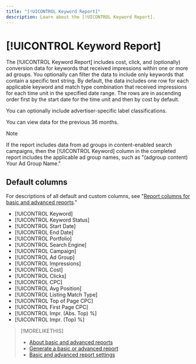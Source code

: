 ```yaml
---
title: "[!UICONTROL Keyword Report]"
description: Learn about the [!UICONTROL Keyword Report].
---
```

# [!UICONTROL Keyword Report]

The [!UICONTROL Keyword Report] includes cost, click, and (optionally) conversion data for keywords that received impressions within one or more ad groups. You optionally can filter the data to include only keywords that contain a specific text string. By default, the data includes one row for each applicable keyword and match type combination that received impressions for each time unit in the specified date range. The rows are in ascending order first by the start date for the time unit and then by cost by default.

You can optionally include advertiser-specific label classifications.

You can view data for the previous 36 months.

>[!NOTE]
>
>If the report includes data from ad groups in content-enabled search campaigns, then the [!UICONTROL Keyword] column in the completed report includes the applicable ad group names, such as "(adgroup content) Your Ad Group Name."

## Default columns

For descriptions of all default and custom columns, see "[Report columns for basic and advanced reports](basic-advanced-report-columns.md)."

* [!UICONTROL Keyword]
* [!UICONTROL Keyword Status]
* [!UICONTROL Start Date]
* [!UICONTROL End Date]
* [!UICONTROL Portfolio]
* [!UICONTROL Search Engine]
* [!UICONTROL Campaign]
* [!UICONTROL Ad Group]
* [!UICONTROL Impressions]
* [!UICONTROL Cost]
* [!UICONTROL Clicks]
* [!UICONTROL CPC]
* [!UICONTROL Avg Position]
* [!UICONTROL Listing Match Type]
* [!UICONTROL Top of Page CPC]
* [!UICONTROL First Page CPC]
* [!UICONTROL Impr. (Abs. Top) %]
* [!UICONTROL Impr. (Top) %]

>[!MORELIKETHIS]
>
>* [About basic and advanced reports](basic-advanced-report-about.md)
>* [Generate a basic or advanced report](basic-advanced-report-generate.md)
>* [Basic and advanced report settings](basic-advanced-report-settings.md)
